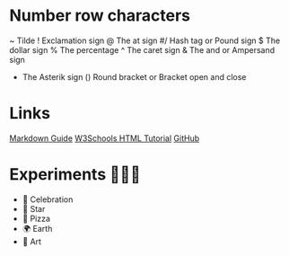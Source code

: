 # Number row characters 
~ Tilde
! Exclamation sign
@ The at sign
#/ Hash tag or Pound sign
$ The dollar sign
% The percentage
^ The caret sign
& The and or Ampersand sign
* The Asterik sign
() Round bracket or Bracket open and close
# Links
[Markdown Guide](https://www.markdownguide.org/)
 [W3Schools HTML Tutorial](https://www.w3schools.com/html/)
 [GitHub](https://github.com/)
# Experiments 🚀🔬✨

- 🎉 Celebration
- 🌟 Star
- 🍕 Pizza
- 🌍 Earth
- 🎨 Art
